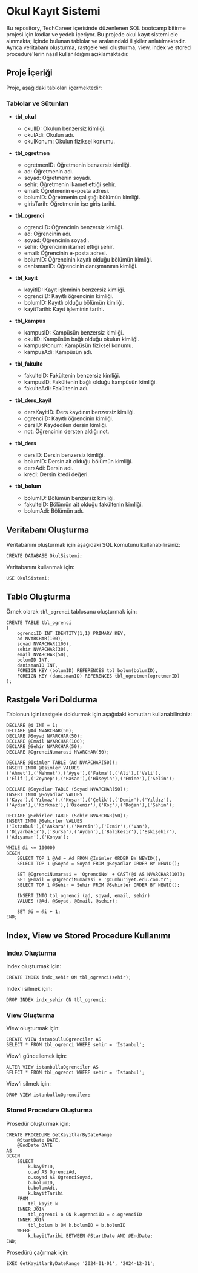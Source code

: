 # Okul Kayıt Sistemi

Bu repository, TechCareer içerisinde düzenlenen SQL bootcamp bitirme projesi için kodlar ve yedek içeriyor. Bu projede okul kayıt sistemi ele alınmakta; içinde bulunan tablolar ve aralarındaki ilişkiler anlatılmaktadır. Ayrıca veritabanı oluşturma, rastgele veri oluşturma, view, index ve stored procedure'lerin nasıl kullanıldığını açıklamaktadır.

## Proje İçeriği

Proje, aşağıdaki tabloları içermektedir:

### Tablolar ve Sütunları

- **tbl_okul**
  - okulID: Okulun benzersiz kimliği.
  - okulAdi: Okulun adı.
  - okulKonum: Okulun fiziksel konumu.

- **tbl_ogretmen**
  - ogretmenID: Öğretmenin benzersiz kimliği.
  - ad: Öğretmenin adı.
  - soyad: Öğretmenin soyadı.
  - sehir: Öğretmenin ikamet ettiği şehir.
  - email: Öğretmenin e-posta adresi.
  - bolumID: Öğretmenin çalıştığı bölümün kimliği.
  - girisTarih: Öğretmenin işe giriş tarihi.

- **tbl_ogrenci**
  - ogrenciID: Öğrencinin benzersiz kimliği.
  - ad: Öğrencinin adı.
  - soyad: Öğrencinin soyadı.
  - sehir: Öğrencinin ikamet ettiği şehir.
  - email: Öğrencinin e-posta adresi.
  - bolumID: Öğrencinin kayıtlı olduğu bölümün kimliği.
  - danismanID: Öğrencinin danışmanının kimliği.

- **tbl_kayit**
  - kayitID: Kayıt işleminin benzersiz kimliği.
  - ogrenciID: Kayıtlı öğrencinin kimliği.
  - bolumID: Kayıtlı olduğu bölümün kimliği.
  - kayitTarihi: Kayıt işleminin tarihi.

- **tbl_kampus**
  - kampusID: Kampüsün benzersiz kimliği.
  - okulID: Kampüsün bağlı olduğu okulun kimliği.
  - kampusKonum: Kampüsün fiziksel konumu.
  - kampusAdi: Kampüsün adı.

- **tbl_fakulte**
  - fakulteID: Fakültenin benzersiz kimliği.
  - kampusID: Fakültenin bağlı olduğu kampüsün kimliği.
  - fakulteAdi: Fakültenin adı.

- **tbl_ders_kayit**
  - dersKayitID: Ders kaydının benzersiz kimliği.
  - ogrenciID: Kayıtlı öğrencinin kimliği.
  - dersID: Kaydedilen dersin kimliği.
  - not: Öğrencinin dersten aldığı not.

- **tbl_ders**
  - dersID: Dersin benzersiz kimliği.
  - bolumID: Dersin ait olduğu bölümün kimliği.
  - dersAdi: Dersin adı.
  - kredi: Dersin kredi değeri.

- **tbl_bolum**
  - bolumID: Bölümün benzersiz kimliği.
  - fakulteID: Bölümün ait olduğu fakültenin kimliği.
  - bolumAdi: Bölümün adı.

## Veritabanı Oluşturma

Veritabanını oluşturmak için aşağıdaki SQL komutunu kullanabilirsiniz:

```
CREATE DATABASE OkulSistemi;
```

Veritabanını kullanmak için:

```
USE OkulSistemi;
```

## Tablo Oluşturma

Örnek olarak `tbl_ogrenci` tablosunu oluşturmak için:

```
CREATE TABLE tbl_ogrenci
(
    ogrenciID INT IDENTITY(1,1) PRIMARY KEY,
    ad NVARCHAR(100),
    soyad NVARCHAR(100),
    sehir NVARCHAR(30),
    email NVARCHAR(50),
    bolumID INT,
    danismanID INT,
    FOREIGN KEY (bolumID) REFERENCES tbl_bolum(bolumID),
    FOREIGN KEY (danismanID) REFERENCES tbl_ogretmen(ogretmenID)
);
```

## Rastgele Veri Doldurma

Tablonun içini rastgele doldurmak için aşağıdaki komutları kullanabilirsiniz:

```
DECLARE @i INT = 1;
DECLARE @Ad NVARCHAR(50);
DECLARE @Soyad NVARCHAR(50);
DECLARE @Email NVARCHAR(100);
DECLARE @Sehir NVARCHAR(50);
DECLARE @OgrenciNumarasi NVARCHAR(50);

DECLARE @Isimler TABLE (Ad NVARCHAR(50));
INSERT INTO @Isimler VALUES
('Ahmet'),('Mehmet'),('Ayşe'),('Fatma'),('Ali'),('Veli'),
('Elif'),('Zeynep'),('Hasan'),('Hüseyin'),('Emine'),('Selin');

DECLARE @Soyadlar TABLE (Soyad NVARCHAR(50));
INSERT INTO @Soyadlar VALUES
('Kaya'),('Yılmaz'),('Koşar'),('Çelik'),('Demir'),('Yıldız'),
('Aydın'),('Korkmaz'),('Özdemir'),('Koç'),('Doğan'),('Şahin');

DECLARE @Sehirler TABLE (Sehir NVARCHAR(50));
INSERT INTO @Sehirler VALUES
('İstanbul'),('Ankara'),('Mersin'),('İzmir'),('Van'),
('Diyarbakır'),('Bursa'),('Aydın'),('Balıkesir'),('Eskişehir'),('Adıyaman'),('Konya');

WHILE @i <= 100000
BEGIN
    SELECT TOP 1 @Ad = Ad FROM @Isimler ORDER BY NEWID();
    SELECT TOP 1 @Soyad = Soyad FROM @Soyadlar ORDER BY NEWID();
    
    SET @OgrenciNumarasi = 'OgrenciNo' + CAST(@i AS NVARCHAR(10));
    SET @Email = @OgrenciNumarasi + '@cumhuriyet.edu.com.tr';
    SELECT TOP 1 @Sehir = Sehir FROM @Sehirler ORDER BY NEWID();
    
    INSERT INTO tbl_ogrenci (ad, soyad, email, sehir)
    VALUES (@Ad, @Soyad, @Email, @sehir);

    SET @i = @i + 1;
END;
```

## Index, View ve Stored Procedure Kullanımı

### Index Oluşturma

Index oluşturmak için:

```
CREATE INDEX indx_sehir ON tbl_ogrenci(sehir);
```

Index'i silmek için:

```
DROP INDEX indx_sehir ON tbl_ogrenci;
```

### View Oluşturma

View oluşturmak için:

```
CREATE VIEW istanbulluOgrenciler AS
SELECT * FROM tbl_ogrenci WHERE sehir = 'İstanbul';
```

View'i güncellemek için:

```
ALTER VIEW istanbulluOgrenciler AS
SELECT * FROM tbl_ogrenci WHERE sehir = 'İstanbul';
```

View'i silmek için:

```
DROP VIEW istanbulluOgrenciler;
```

### Stored Procedure Oluşturma

Prosedür oluşturmak için:

```
CREATE PROCEDURE GetKayitlarByDateRange
    @StartDate DATE,
    @EndDate DATE
AS
BEGIN
    SELECT 
        k.kayitID,
        o.ad AS OgrenciAd,
        o.soyad AS OgrenciSoyad,
        b.bolumID,
        b.bolumAdi,
        k.kayitTarihi
    FROM 
        tbl_kayit k
    INNER JOIN 
        tbl_ogrenci o ON k.ogrenciID = o.ogrenciID
    INNER JOIN 
        tbl_bolum b ON k.bolumID = b.bolumID
    WHERE 
        k.kayitTarihi BETWEEN @StartDate AND @EndDate;
END;
```

Prosedürü çağırmak için:

```
EXEC GetKayitlarByDateRange '2024-01-01', '2024-12-31';
```